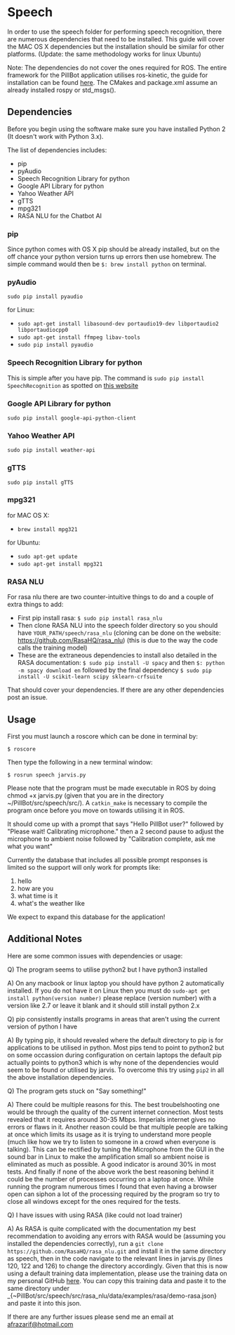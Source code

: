 
# Speech

In order to use the speech folder for performing speech recognition, there are numerous dependencies that need to be installed. This guide will cover the MAC OS X dependencies but the installation should be similar for other platforms. (Update: the same methodology works for linux Ubuntu)

Note: The dependencies do not cover the ones required for ROS. The entire framework for the PillBot application utilises ros-kinetic, the guide for installation can be found [here](http://wiki.ros.org/kinetic/Installation/Ubuntu). The CMakes and package.xml assume an already installed rospy or std\_msgs(). 

## Dependencies

Before you begin using the software make sure you have installed Python 2 (It doesn't work with Python 3.x).

The list of dependencies includes:

- pip
- pyAudio
- Speech Recognition Library for python
- Google API Library for python
- Yahoo Weather API
- gTTS
- mpg321
- RASA NLU for the Chatbot AI

### pip

Since python comes with OS X pip should be already installed, but on the off chance your python version turns up errors then use homebrew. The simple command would then be `$: brew install python` on terminal.

### pyAudio

`sudo pip install pyaudio`

for Linux:

- `sudo apt-get install libasound-dev portaudio19-dev libportaudio2 libportaudiocpp0`
- `sudo apt-get install ffmpeg libav-tools`
- `sudo pip install pyaudio`

### Speech Recognition Library for python

This is simple after you have pip. The command is `sudo pip install SpeechRecognition` as spotted on [this website](https://pythonprogramminglanguage.com/speech-recognition/)

### Google API Library for python

`sudo pip install google-api-python-client`

### Yahoo Weather API

`sudo pip install weather-api`

### gTTS

`sudo pip install gTTS`

### mpg321 

for MAC OS X:

- `brew install mpg321`

for Ubuntu: 

- `sudo apt-get update`
- `sudo apt-get install mpg321`

### RASA NLU

For rasa nlu there are two counter-intuitive things to do and a couple of extra things to add:

- First pip install rasa: `$ sudo pip install rasa_nlu`
- Then clone RASA NLU into the speech folder directory so you should have `YOUR_PATH/speech/rasa_nlu` (cloning can be done on the website: https://github.com/RasaHQ/rasa_nlu) (this is due to the way the code calls the training model) 
- These are the extraneous dependencies to install also detailed in the RASA documentation: `$ sudo pip install -U spacy` and then `$: python -m spacy download en` followed by the final dependency `$ sudo pip install -U scikit-learn scipy sklearn-crfsuite`

That should cover your dependencies. If there are any other dependencies post an issue. 

## Usage

First you must launch a roscore which can be done in terminal by:

`$ roscore `

Then type the following in a new terminal window:

`$ rosrun speech jarvis.py`

Please note that the program must be made executable in ROS by doing chmod +x jarvis.py (given that you are in the directory ~/PillBot/src/speech/src/). A `catkin_make` is necessary to compile the program once before you move on towards utilising it in ROS. 

It should come up with a prompt that says "Hello PillBot user?" followed by "Please wait! Calibrating microphone." then a 2 second pause to adjust the microphone to ambient noise followed by "Calibration complete, ask me what you want" 

Currently the database that includes all possible prompt responses is limited so the support will only work for prompts like:

1. hello
2. how are you
3. what time is it
4. what's the weather like

We expect to expand this database for the application! 

## Additional Notes

Here are some common issues with dependencies or usage:

Q) The program seems to utilise python2 but I have python3 installed

A) On any macbook or linux laptop you should have python 2 automatically installed. If you do not have it on Linux then you must do `sudo-apt get install python(version number)` please replace (version number) with a version like 2.7 or leave it blank and it should still install python 2.x

Q) pip consistently installs programs in areas that aren't using the current version of python I have

A) By typing pip, it should revealed where the default directory to pip is for applications to be utilised in python. Most pips tend to point to python2 but on some occassion during configuration on certain laptops the default pip actually points to python3 which is why none of the dependencies would seem to be found or utilised by jarvis. To overcome this try using `pip2` in all the above installation dependencies. 

Q) The program gets stuck on "Say something!"

A) There could be multiple reasons for this. The best troubelshooting one would be through the quality of the current internet connection. Most tests revealed that it requires around 30-35 Mbps. Imperials internet gives no errors or flaws in it. Another reason could be that multiple people are talking at once which limits its usage as it is trying to understand more people (much like how we try to listen to someone in a crowd when everyone is talking). This can be rectified by tuning the Microphone from the GUI in the sound bar in Linux to make the amplification small so ambient noise is eliminated as much as possible. A good indicator is around 30% in most tests. And finally if none of the above work the best reasoning behind it could be the number of processes occurring on a laptop at once. While running the program numerous times I found that even having a browser open can siphon a lot of the processing required by the program so try to close all windows except for the ones required for the tests.

Q) I have issues with using RASA (like could not load trainer)

A) As RASA is quite complicated with the documentation my best recommendation to avoiding any errors with RASA would be (assuming you installed the dependencies correctly), run a `git clone https://github.com/RasaHQ/rasa_nlu.git` and install it in the same directory as speech, then in the code navigate to the relevant lines in jarvis.py (lines 120, 122 and 126) to change the directory accordingly. Given that this is now using a default training data implementation, please use the training data on my personal GitHub [here](https://github.com/Afrazinator/rasa_nlu/blob/master/data/examples/rasa/demo-rasa.json). You can copy this training data and paste it to the same directory under _{~PillBot/src/speech/src/rasa\_nlu/data/examples/rasa/demo-rasa.json} and paste it into this json. 

If there are any further issues please send me an email at afrazarif@hotmail.com

